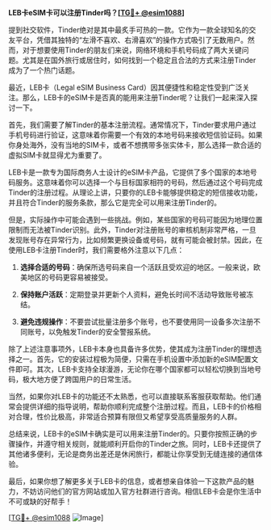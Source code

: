 **LEB卡eSIM卡可以注册Tinder吗？[[TG💪+ @esim1088](https://t.me/s/esim1088)]**

提到社交软件，Tinder绝对是其中最炙手可热的一款。它作为一款全球知名的交友平台，凭借其独特的“左滑不喜欢、右滑喜欢”的操作方式吸引了无数用户。然而，对于想要使用Tinder的朋友们来说，网络环境和手机号码成了两大关键问题。尤其是在国外旅行或居住时，如何找到一个稳定且合法的方式来注册Tinder成为了一个热门话题。

最近，LEB卡（Legal eSIM Business Card）因其便捷性和稳定性受到广泛关注。那么，LEB卡的eSIM卡是否真的能用来注册Tinder呢？让我们一起来深入探讨一下。

首先，我们需要了解Tinder的基本注册流程。通常情况下，Tinder要求用户通过手机号码进行验证，这意味着你需要一个有效的本地号码来接收短信验证码。如果你身处海外，没有当地的SIM卡，或者不想携带多张实体卡，那么选择一款合适的虚拟SIM卡就显得尤为重要了。

LEB卡是一款专为国际商务人士设计的eSIM卡产品，它提供了多个国家的本地号码服务。这意味着你可以选择一个与目标国家相符的号码，然后通过这个号码完成Tinder的注册过程。从理论上讲，只要你的LEB卡能够提供稳定的短信接收功能，并且符合Tinder的服务条款，那么它是完全可以用来注册Tinder的。

但是，实际操作中可能会遇到一些挑战。例如，某些国家的号码可能因为地理位置限制而无法被Tinder识别。此外，Tinder对注册账号的审核机制非常严格，一旦发现账号存在异常行为，比如频繁更换设备或号码，就有可能会被封禁。因此，在使用LEB卡注册Tinder时，我们需要格外注意以下几点：

1. **选择合适的号码**：确保所选号码来自一个活跃且受欢迎的地区。一般来说，欧美地区的号码更容易被接受。
   
2. **保持账户活跃**：定期登录并更新个人资料，避免长时间不活动导致账号被冻结。
   
3. **避免违规操作**：不要尝试批量注册多个账号，也不要使用同一设备多次注册不同账号，以免触发Tinder的安全警报系统。

除了上述注意事项外，LEB卡本身也具备许多优势，使其成为注册Tinder的理想选择之一。首先，它的安装过程极为简便，只需在手机设置中添加新的eSIM配置文件即可。其次，LEB卡支持全球漫游，无论你在哪个国家都可以轻松切换到当地号码，极大地方便了跨国用户的日常生活。

当然，如果你对LEB卡的功能还不太熟悉，也可以直接联系客服获取帮助。他们通常会提供详细的指导说明，帮助你顺利完成整个注册过程。而且，LEB卡的价格相对合理，性价比极高，非常适合预算有限但又希望享受高质量服务的人群。

总结来说，LEB卡的eSIM卡确实是可以用来注册Tinder的。只要你按照正确的步骤操作，并遵守相关规则，就能顺利开启你的Tinder之旅。同时，LEB卡还提供了其他诸多便利，无论是商务出差还是休闲旅行，都能让你享受到无缝连接的通信体验。

最后，如果你想了解更多关于LEB卡的信息，或者想亲自体验一下这款产品的魅力，不妨访问他们的官方网站或加入官方社群进行咨询。相信LEB卡会是你生活中不可或缺的好帮手！

[[TG💪+ @esim1088](https://t.me/s/esim1088) ![Image](https://i.postimg.cc/4NQfJmqS/Snipaste-2025-05-13-00-14-12.png)]